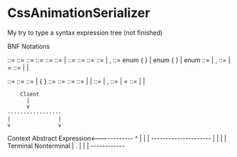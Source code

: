 # CssAnimationSerializer
My try to type a syntax expression tree (not finished)

BNF Notations

<css3animation> ::= <name> <duration> <timingFunction> <delay> <iterationCount> <direction> <fillMode> <playState>
<name> ::= <identifier>
<duration> ::= <rule-duration>
<timingFunction> ::= <rule-duration>
<delay> ::= <rule-duration>
<iterationCount> ::= <digit> | <digit-list>
<direction> ::= <enumerator-identifier>
<fillMode> ::= <enumerator-identifier>
<playState> ::= <enumerator-identifier>
<rule-duration> ::= <digit> <enum-identifier> | <digit-list>, <enum-identifier>
<enum-specifier> ::= enum <identifier> { <enumerator-list> } | enum { <enumarator-list> } | enum <identifier>
<enumerator-identifier> ::= <enumerator> | <enumarator-list>, <enumarator>
<enumarator> ::= <constant> | <identifier> = <constant-expression>
<constant> ::= <integer-constant> | <character-constant> | <enumeration-constant>


<keyframes> ::= <name> <selector-list>
<name> ::= <identifier>
<selector-list> ::= <selector> | { <selector> }
<selector> ::= <selector-name> <selector-value>
<selector-name> ::= <identifier>
<selector-value> ::= <rule-selector>
<rule-selector> ::= <enum-identifier> | <identifier> | <digit> <enum-identifier>
<enumerator-identifier> ::= <enumerator> | <enumarator-list>, <enumarator>
<enumarator> ::= <constant> | <identifier> = <constant-expression>
<constant> ::= <integer-constant> | <character-constant> | <enumeration-constant>

		Client
		  |
		  v
	-----------------
	|				|
	v				v
Context		Abstract Expression<------------
					^					   |
					|       			   |
			---------------------		   |
			|					|		   |
		Terminal			Nonterminal	   |
								.		   |
								|		   |
								------------
